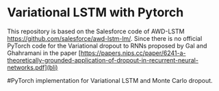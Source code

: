 # Variational LSTM with Pytorch
This repository is  based on the Salesforce code of AWD-LSTM https://github.com/salesforce/awd-lstm-lm/. 
Since there is no official PyTorch code for the Variational dropout to RNNs proposed by Gal and Ghahramani in the paper [https://papers.nips.cc/paper/6241-a-theoretically-grounded-application-of-dropout-in-recurrent-neural-networks.pdf](bli)

#PyTorch implementation for Variational LSTM and Monte Carlo dropout.
